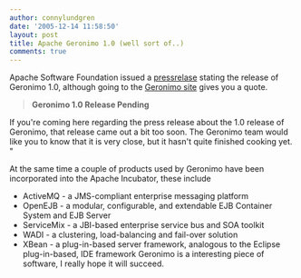 ```yaml
---
author: connylundgren
date: '2005-12-14 11:58:50'
layout: post
title: Apache Geronimo 1.0 (well sort of..)
comments: true
---
```


Apache Software Foundation issued a
[pressrelase](http://www.apachenews.org/archives/000807.html) stating the
release of Geronimo 1.0, although going to the [Geronimo
site](http://geronimo.apache.org/) gives you a quote.

> **Geronimo 1.0 Release Pending**

If you're coming here regarding the press release about the 1.0 release of
Geronimo, that release came out a bit too soon. The Geronimo team would like
you to know that it is very close, but it hasn't quite finished cooking yet. "

At the same time a couple of products used by Geronimo have been incorporated
into the Apache Incubator, these include

  * ActiveMQ - a JMS-compliant enterprise messaging platform
  * OpenEJB - a modular, configurable, and extendable EJB Container System and EJB Server
  * ServiceMix - a JBI-based enterprise service bus and SOA toolkit
  * WADI - a clustering, load-balancing and fail-over solution
  * XBean - a plug-in-based server framework, analogous to the Eclipse plug-in-based, IDE framework
Geronimo is a interesting piece of software, I really hope it will succeed.

